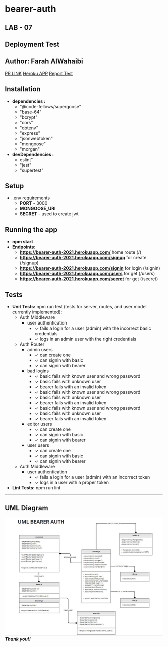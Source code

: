 # bearer-auth

## LAB - 07
## **Deployment Test**
## **Author: Farah AlWahaibi**
[PR LINK](https://github.com/farahalwahaibi/bearer-auth/pull/1)
[Heroku APP](https://bearer-auth-2021.herokuapp.com/)
[Report Test](https://github.com/farahalwahaibi/bearer-auth/actions)
## **Installation**
* **dependencies :**
  * "@code-fellows/supergoose"
  * "base-64"
  * "bcrypt"
  * "cors"
  * "dotenv"
  * "express"
  * "jsonwebtoken"
  * "mongoose"
  * "morgan"
* **devDependencies :**
  * eslint"
  * "jest"
  * "supertest"
## **Setup**
* .env requirements
  * **PORT** - 3000
  * **MONGOOSE_URI**
  * **SECRET** - used to create jwt
## **Running the app**
* **npm start**
* **Endpoints:**
   * **https://bearer-auth-2021.herokuapp.com/** home route (/)
   * **https://bearer-auth-2021.herokuapp.com/signup** for create (/signup)
   * **https://bearer-auth-2021.herokuapp.com/signin** for login (/signin)
   * **https://bearer-auth-2021.herokuapp.com/users** for get (/users)
   * **https://bearer-auth-2021.herokuapp.com/secret** for get (/secret)
## **Tests**
* **Unit Tests:** npm run test (tests for server, routes, and user model currently implemented):
  * Auth Middleware
    * user authentication
      * ✓ fails a login for a user (admin) with the incorrect basic credentials 
      * ✓ logs in an admin user with the right credentials 
  * Auth Router
    * admin users
      * ✓ can create one 
      * ✓ can signin with basic 
      * ✓ can signin with bearer 
    * bad logins
      * ✓ basic fails with known user and wrong password 
      * ✓ basic fails with unknown user 
      * ✓ bearer fails with an invalid token 
      * ✓ basic fails with known user and wrong password  
      * ✓ basic fails with unknown user 
      * ✓ bearer fails with an invalid token 
      * ✓ basic fails with known user and wrong password  
      * ✓ basic fails with unknown user 
      * ✓ bearer fails with an invalid token 
    * editor users
      * ✓ can create one 
      * ✓ can signin with basic 
      * ✓ can signin with bearer 
    * user users
      * ✓ can create one 
      * ✓ can signin with basic 
      * ✓ can signin with bearer 
  * Auth Middleware
    * user authentication
      * ✓ fails a login for a user (admin) with an incorrect token 
      * ✓ logs in a user with a proper token
* **Lint Tests:** npm run lint
***
## **UML Diagram**
![uml-diagram](1.JPG)
***Thank you!!***
